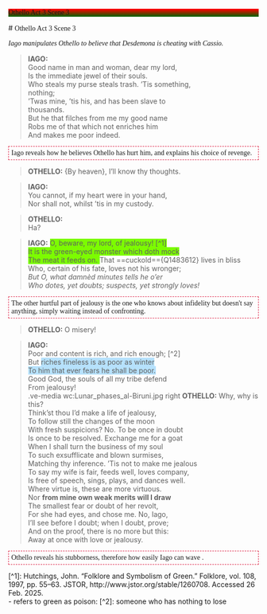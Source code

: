 <p style="background:linear-gradient(to bottom, #ff0000 5%, #006600 100%); font-family:Zapfino; alignment:center; text:white">
Othello Act 3 Scene 3 </p>
# <span style="font-family:Zapfino; alignment:center;"> Othello Act 3 Scene 3  </span>

<span style="font-family:times new roman;"> _Iago manipulates Othello to believe that Desdemona is cheating with Cassio._


>**IAGO:** </br>
> Good name in man and woman, dear my lord, </br>
> Is the immediate jewel of their souls.</br>
> Who steals my purse steals trash. ’Tis something,</br>
> nothing;</br>
> ’Twas mine, ’tis his, and has been slave to</br>
> thousands.</br>
> But he that filches from me my good name</br>
> Robs me of that which not enriches him</br>
> And makes me poor indeed.</br>



 <p style="border:1px dashed crimson; padding:5px"><span style="font-family:times new roman">Iago reveals how he believes Othello has hurt him, and explains his choice of revenge. </span></p>



>**OTHELLO:**    {By heaven}, I’ll know thy thoughts. </br>


>**IAGO:** </br>
You cannot, if my heart were in your hand,</br>
Nor shall not, whilst ’tis in my custody.</br>

>**OTHELLO:** </br>
Ha?</br>

>**IAGO:**       <span style="background:LawnGreen;">  O, beware, my lord, of jealousy! [^1] </br>
It is the green-eyed monster which doth mock</br>
The meat it feeds on. </span>  That ==cuckold=={Q1483612} lives in bliss</br>
Who, certain of his fate, loves not his wronger;  </br>
>*But O, what damnèd minutes tells he o’er</br>
Who dotes, yet doubts; suspects, yet strongly loves!*</br>

 <p style="border:1px dashed crimson; padding:5px"><span style="font-family:times new roman">The other hurtful part of jealousy is the one who knows about infidelity but doesn't say anything, simply waiting instead of confronting. </span></p>

>**OTHELLO:**       O misery! </br>

>**IAGO:** </br>
Poor and content is rich, and rich enough; [^2] </br>
But <span style="background:#b6e1fc;"> riches fineless is as poor as winter </br>
To him that ever fears he shall be poor. </span> </br>
Good God, the souls of all my tribe defend</br>
From jealousy!</br>
>.ve-media wc:Lunar_phases_al-Biruni.jpg right
>**OTHELLO:**  Why, why is this?</br>
Think’st thou I’d make a life of jealousy,</br>
To follow still the changes of the moon</br>
With fresh suspicions? No. To be once in doubt</br>
Is once to be resolved. Exchange me for a goat</br>
When I shall turn the business of my soul</br>
To such exsufflicate and blown surmises,</br>
Matching thy inference. ’Tis not to make me jealous</br>
To say my wife is fair, feeds well, loves company,</br>
Is free of speech, sings, plays, and dances well.</br>
Where virtue is, these are more virtuous.</br>
Nor **from mine own weak merits will I draw**</br>
The smallest fear or doubt of her revolt,</br>
For she had eyes, and chose me. No, Iago,</br>
I’ll see before I doubt; when I doubt, prove;</br>
And on the proof, there is no more but this:</br>
Away at once with love or jealousy.

 <p style="border:1px dashed crimson; padding:5px"><span style="font-family:times new roman"> Othello reveals his stubborness, therefore how easily Iago can wave . </span></p>

<p style="background:linear-gradient(to bottom, #ff0000 5%, #006600 100%);">
 </p>
[^1]: Hutchings, John. “Folklore and Symbolism of Green.” Folklore, vol. 108, 1997, pp. 55–63. JSTOR, http://www.jstor.org/stable/1260708. Accessed 26 Feb. 2025. </br> - refers to green as poison: 
[^2]: someone who has nothing to lose